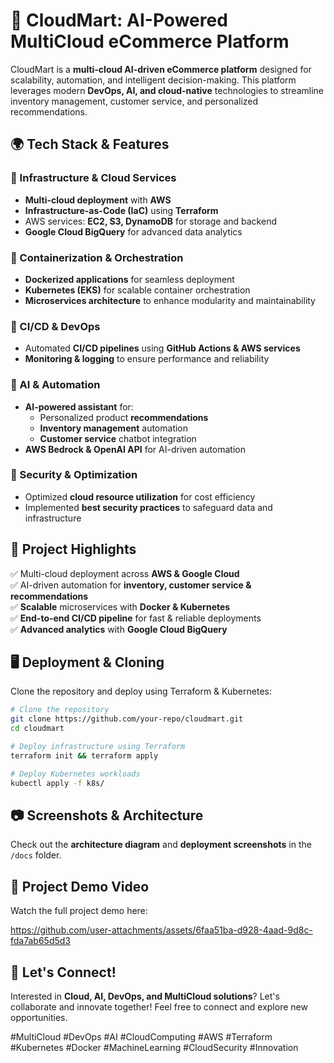 # 🚀 CloudMart: AI-Powered MultiCloud eCommerce Platform

CloudMart is a **multi-cloud AI-driven eCommerce platform** designed for scalability, automation, and intelligent decision-making. This platform leverages modern **DevOps, AI, and cloud-native** technologies to streamline inventory management, customer service, and personalized recommendations.

## 🌍 Tech Stack & Features

### 🔹 Infrastructure & Cloud Services
- **Multi-cloud deployment** with **AWS**
- **Infrastructure-as-Code (IaC)** using **Terraform**
- AWS services: **EC2, S3, DynamoDB** for storage and backend
- **Google Cloud BigQuery** for advanced data analytics

### 🔹 Containerization & Orchestration
- **Dockerized applications** for seamless deployment
- **Kubernetes (EKS)** for scalable container orchestration
- **Microservices architecture** to enhance modularity and maintainability

### 🔹 CI/CD & DevOps
- Automated **CI/CD pipelines** using **GitHub Actions & AWS services**
- **Monitoring & logging** to ensure performance and reliability

### 🔹 AI & Automation
- **AI-powered assistant** for:
  - Personalized product **recommendations**
  - **Inventory management** automation
  - **Customer service** chatbot integration
- **AWS Bedrock & OpenAI API** for AI-driven automation

### 🔹 Security & Optimization
- Optimized **cloud resource utilization** for cost efficiency
- Implemented **best security practices** to safeguard data and infrastructure

## 📌 Project Highlights
✅ Multi-cloud deployment across **AWS & Google Cloud**  
✅ AI-driven automation for **inventory, customer service & recommendations**  
✅ **Scalable** microservices with **Docker & Kubernetes**  
✅ **End-to-end CI/CD pipeline** for fast & reliable deployments  
✅ **Advanced analytics** with **Google Cloud BigQuery**  

## 🖥️ Deployment & Cloning
Clone the repository and deploy using Terraform & Kubernetes:
```sh
# Clone the repository
git clone https://github.com/your-repo/cloudmart.git
cd cloudmart

# Deploy infrastructure using Terraform
terraform init && terraform apply

# Deploy Kubernetes workloads
kubectl apply -f k8s/
```

## 📷 Screenshots & Architecture
Check out the **architecture diagram** and **deployment screenshots** in the `/docs` folder.

## 🎥 Project Demo Video
Watch the full project demo here: 

https://github.com/user-attachments/assets/6faa51ba-d928-4aad-9d8c-fda7ab65d5d3



## 🤝 Let's Connect!
Interested in **Cloud, AI, DevOps, and MultiCloud solutions**? Let's collaborate and innovate together! Feel free to connect and explore new opportunities.

#MultiCloud #DevOps #AI #CloudComputing #AWS #Terraform #Kubernetes #Docker #MachineLearning #CloudSecurity #Innovation

